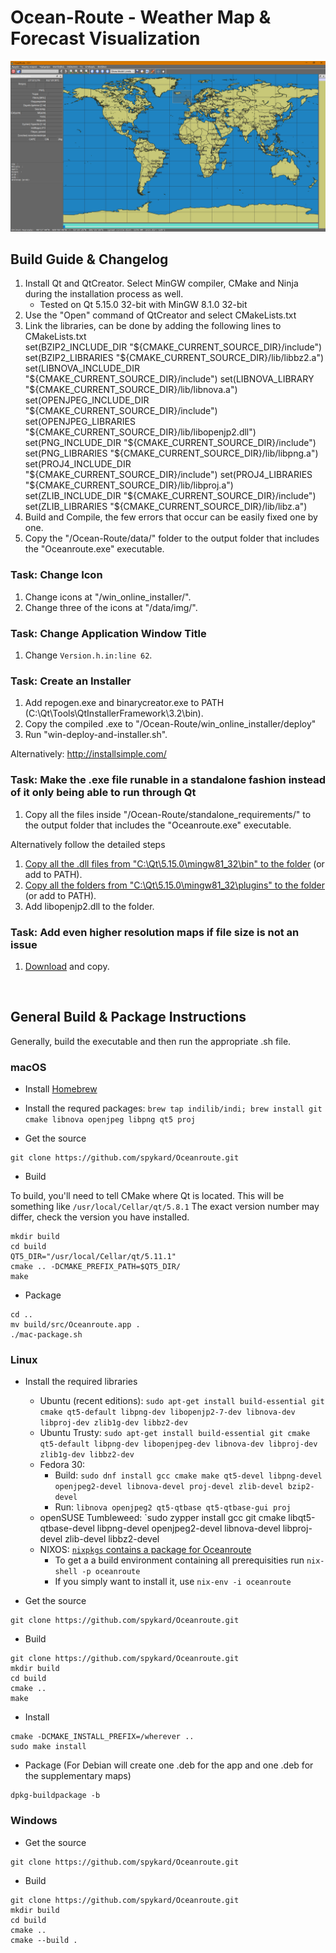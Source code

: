 # Ocean-Route - Weather Map & Forecast Visualization

![alt text](Example.PNG "Example of Execution")

## Build Guide & Changelog

1. Install Qt and QtCreator. Select MinGW compiler, CMake and Ninja during the installation process as well.  
	- Tested on Qt 5.15.0 32-bit with MinGW 8.1.0 32-bit
2. Use the "Open" command of QtCreator and select CMakeLists.txt  
3. Link the libraries, can be done by adding the following lines to CMakeLists.txt  
 set(BZIP2_INCLUDE_DIR "${CMAKE_CURRENT_SOURCE_DIR}/include")  
 set(BZIP2_LIBRARIES "${CMAKE_CURRENT_SOURCE_DIR}/lib/libbz2.a")  
 set(LIBNOVA_INCLUDE_DIR "${CMAKE_CURRENT_SOURCE_DIR}/include")  
 set(LIBNOVA_LIBRARY "${CMAKE_CURRENT_SOURCE_DIR}/lib/libnova.a")  
 set(OPENJPEG_INCLUDE_DIR "${CMAKE_CURRENT_SOURCE_DIR}/include")  
 set(OPENJPEG_LIBRARIES "${CMAKE_CURRENT_SOURCE_DIR}/lib/libopenjp2.dll")  
 set(PNG_INCLUDE_DIR "${CMAKE_CURRENT_SOURCE_DIR}/include")  
 set(PNG_LIBRARIES "${CMAKE_CURRENT_SOURCE_DIR}/lib/libpng.a")  
 set(PROJ4_INCLUDE_DIR "${CMAKE_CURRENT_SOURCE_DIR}/include")  
 set(PROJ4_LIBRARIES "${CMAKE_CURRENT_SOURCE_DIR}/lib/libproj.a")  
 set(ZLIB_INCLUDE_DIR "${CMAKE_CURRENT_SOURCE_DIR}/include")  
 set(ZLIB_LIBRARIES "${CMAKE_CURRENT_SOURCE_DIR}/lib/libz.a")  
4. Build and Compile, the few errors that occur can be easily fixed one by one.  
5. Copy the "/Ocean-Route/data/" folder to the output folder that includes the "Oceanroute.exe" executable.

### Task: Change Icon

1. Change icons at "/win_online_installer/".
2. Change three of the icons at "/data/img/".

### Task: Change Application Window Title

1. Change `Version.h.in:line 62`.

### Task: Create an Installer

1. Add repogen.exe and binarycreator.exe to PATH (C:\Qt\Tools\QtInstallerFramework\3.2\bin).
2. Copy the compiled .exe to "/Ocean-Route/win_online_installer/deploy"
3. Run "win-deploy-and-installer.sh".

Alternatively: <http://installsimple.com/>

### Task: Make the .exe file runable in a standalone fashion instead of it only being able to run through Qt

1. Copy all the files inside "/Ocean-Route/standalone_requirements/" to the output folder that includes the "Oceanroute.exe" executable.  

Alternatively follow the detailed steps

1. [Copy all the .dll files from "C:\Qt\5.15.0\mingw81_32\bin" to the folder](https://wiki.qt.io/Deploy_an_Application_on_Windows) (or add to PATH).
2. [Copy all the folders from "C:\Qt\5.15.0\mingw81_32\plugins" to the folder](https://wiki.qt.io/Deploy_an_Application_on_Windows) (or add to PATH).
3. Add libopenjp2.dll to the folder.

### Task: Add even higher resolution maps if file size is not an issue

1. [Download](https://github.com/opengribs/XyGrib/releases/download/v1.1.1/XyGrib___High_Resolution_Maps.tar.gz) and copy.

<br/>

## General Build & Package Instructions

Generally, build the executable and then run the appropriate .sh file.

### macOS

- Install [Homebrew](https://brew.sh)
- Install the requred packages: `brew tap indilib/indi; brew install git cmake libnova openjpeg libpng qt5 proj`

- Get the source

```
git clone https://github.com/spykard/Oceanroute.git
```

- Build

To build, you'll need to tell CMake where Qt is located. This will be something like ```/usr/local/Cellar/qt/5.8.1``` The exact version number may differ, check the version you have installed.

```
mkdir build
cd build
QT5_DIR="/usr/local/Cellar/qt/5.11.1"
cmake .. -DCMAKE_PREFIX_PATH=$QT5_DIR/
make
```

- Package

```
cd ..
mv build/src/Oceanroute.app .
./mac-package.sh
```

### Linux

- Install the required libraries
  - Ubuntu (recent editions): `sudo apt-get install build-essential git cmake qt5-default libpng-dev libopenjp2-7-dev libnova-dev libproj-dev zlib1g-dev libbz2-dev`
  - Ubuntu Trusty: `sudo apt-get install build-essential git cmake qt5-default libpng-dev libopenjpeg-dev libnova-dev libproj-dev zlib1g-dev libbz2-dev`
  - Fedora 30:
    - Build: `sudo dnf install gcc cmake make qt5-devel libpng-devel openjpeg2-devel libnova-devel proj-devel zlib-devel bzip2-devel`
    - Run: `libnova openjpeg2 qt5-qtbase qt5-qtbase-gui proj`
  - openSUSE Tumbleweed: `sudo zypper install gcc git cmake libqt5-qtbase-devel libpng-devel openjpeg2-devel libnova-devel libproj-devel zlib-devel libbz2-devel
  - NIXOS: [`nixpkgs` contains a package for Oceanroute](https://github.com/NixOS/nixpkgs/tree/master/pkgs/applications/misc/oceanroute)
    - To get a a build environment containing all prerequisities run `nix-shell -p oceanroute`
    - If you simply want to install it, use `nix-env -i oceanroute`

- Get the source

```
git clone https://github.com/spykard/Oceanroute.git
```

- Build

```
git clone https://github.com/spykard/Oceanroute.git
mkdir build
cd build
cmake ..
make
```

- Install

```
cmake -DCMAKE_INSTALL_PREFIX=/wherever ..
sudo make install
```

- Package (For Debian will create one .deb for the app and one .deb for the supplementary maps)

```
dpkg-buildpackage -b
```

### Windows

- Get the source

```
git clone https://github.com/spykard/Oceanroute.git
```

- Build

```
git clone https://github.com/spykard/Oceanroute.git
mkdir build
cd build
cmake ..
cmake --build .
```
